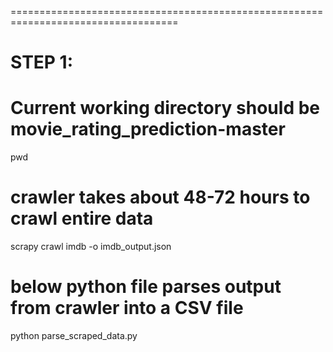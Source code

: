 ===================================================================================
# STEP 1:

# Current working directory should be movie_rating_prediction-master
pwd 

# crawler takes about 48-72 hours to crawl entire data
scrapy crawl imdb -o imdb_output.json

# below python file parses output from crawler into a CSV file
python parse_scraped_data.py


